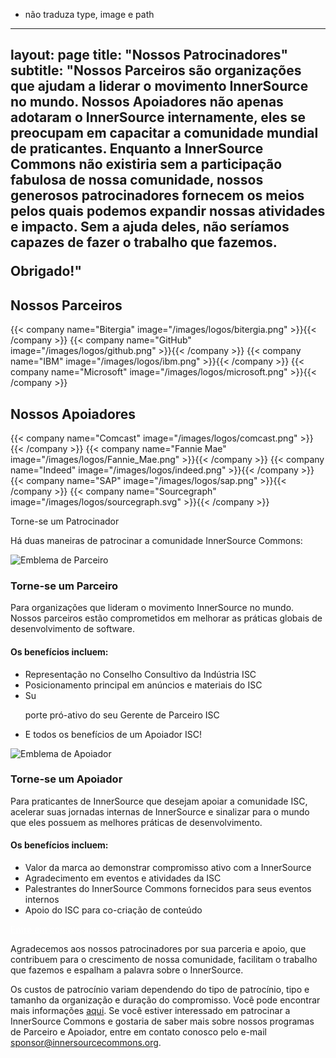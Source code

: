 - não traduza type, image e path
---
layout: page
title: "Nossos Patrocinadores"
subtitle: "Nossos Parceiros são organizações que ajudam a liderar o movimento InnerSource no mundo. Nossos Apoiadores não apenas adotaram o InnerSource internamente, eles se preocupam em capacitar a comunidade mundial de praticantes. Enquanto a InnerSource Commons não existiria sem a participação fabulosa de nossa comunidade, nossos generosos patrocinadores fornecem os meios pelos quais podemos expandir nossas atividades e impacto. Sem a ajuda deles, não seríamos capazes de fazer o trabalho que fazemos. </p>Obrigado!"
---


<div class="container text-center" >
  <h2 class="display-3"> Nossos Parceiros </h2>
</div>

<div class="container">
  <div class="row justify-content-center">
    {{< company name="Bitergia" image="/images/logos/bitergia.png" >}}{{< /company >}}
    {{< company name="GitHub" image="/images/logos/github.png" >}}{{< /company >}}
    {{< company name="IBM" image="/images/logos/ibm.png" >}}{{< /company >}}
    {{< company name="Microsoft" image="/images/logos/microsoft.png" >}}{{< /company >}}
  </div>
</div>

<div class="container text-center" >
  <h2 class="display-3"> Nossos Apoiadores </h2>
</div>

<div class="container">
  <div class="row justify-content-center">
    {{< company name="Comcast" image="/images/logos/comcast.png" >}}{{< /company >}}
    {{< company name="Fannie Mae" image="/images/logos/Fannie_Mae.png" >}}{{< /company >}}
    {{< company name="Indeed" image="/images/logos/indeed.png" >}}{{< /company >}}
    {{< company name="SAP" image="/images/logos/sap.png" >}}{{< /company >}}
    {{< company name="Sourcegraph" image="/images/logos/sourcegraph.svg" >}}{{< /company >}}
  </div>
</div>

<section class="section bg-light">
  <div class="container">
    <div class="row justify-content-center">
      <div class="col-12 text-center mb-4">
        <p class="mt-3 h1">Torne-se um Patrocinador</p>
        <p>Há duas maneiras de patrocinar a comunidade InnerSource Commons:</p>
      </div>
      <div class="col-md-6 col-sm-6 mb-4">
        <div class="feature-card text-left">
          <img src="/images/ISC_Partner_Logo_Wide.png" alt="Emblema de Parceiro">
          <h3 class="mb-2">Torne-se um Parceiro</h3>
          <p>Para organizações que lideram o movimento InnerSource no mundo. Nossos parceiros estão comprometidos em melhorar as práticas globais de desenvolvimento de software.</p>
          <h4>Os benefícios incluem:</h4>
          <ul>
              <li>Representação no Conselho Consultivo da Indústria ISC</li>
              <li>Posicionamento principal em anúncios e materiais do ISC</li>
              <li>Su

porte pró-ativo do seu Gerente de Parceiro ISC</li>
              <li>E todos os benefícios de um Apoiador ISC!</li>
          </ul>
        </div>
      </div>
      <div class="col-md-6 col-sm-6 mb-4">
        <div class="feature-card text-left">
          <img src="/images/ISC_Supporter_Logo_Wide.png" alt="Emblema de Apoiador">
          <h3 class="mb-2">Torne-se um Apoiador</h3>
          <p>Para praticantes de InnerSource que desejam apoiar a comunidade ISC, acelerar suas jornadas internas de InnerSource e sinalizar para o mundo que eles possuem as melhores práticas de desenvolvimento.</p>
          <h4>Os benefícios incluem:</h4>
          <ul>
              <li>Valor da marca ao demonstrar compromisso ativo com a InnerSource</li>
              <li>Agradecimento em eventos e atividades da ISC</li>
              <li>Palestrantes do InnerSource Commons fornecidos para seus eventos internos</li>
              <li>Apoio do ISC para co-criação de conteúdo</li>
          </ul>
        </div>
      </div>
    </div>
    <div class="row d-flex justify-content-center">
        <a href="mailto:sponsor@innersourcecommons.org" class="btn btn-primary btn-sm" style="color: white;">Entre em contato para saber mais</a>
    </div>
  </div>
</section>

Agradecemos aos nossos patrocinadores por sua parceria e apoio, que contribuem para o crescimento de nossa comunidade, facilitam o trabalho que fazemos e espalham a palavra sobre o InnerSource.

Os custos de patrocínio variam dependendo do tipo de patrocínio, tipo e tamanho da organização e duração do compromisso. Você pode encontrar mais informações [aqui](https://drive.google.com/file/d/1kPP44d9NQEUqY65kjt61bSMfP1BvxHD6/view?usp=sharing). Se você estiver interessado em patrocinar a InnerSource Commons e gostaria de saber mais sobre nossos programas de Parceiro e Apoiador, entre em contato conosco pelo e-mail sponsor@innersourcecommons.org.